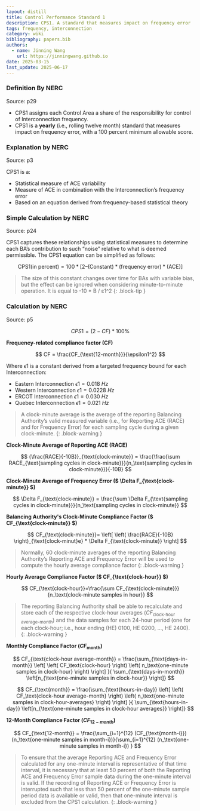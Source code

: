 ```yaml
---
layout: distill
title: Control Performance Standard 1
description: CPS1. A standard that measures impact on frequency error
tags: frequency, interconnection
category: wiki
bibliography: papers.bib
authors:
  - name: Jinning Wang
    url: https://jinningwang.github.io
date: 2025-03-15
last_update: 2025-06-17
---
```


### Definition By NERC

Source: <d-cite key="nerc2021balancing"></d-cite> p29

- CPS1 assigns each Control Area a share of the responsibility for control of Interconnection frequency.
- CPS1 is a **yearly** (i.e., rolling twelve month) standard that measures impact on frequency error, with a 100 percent minimum allowable score.

### Explanation by NERC

Source: <d-cite key="nerc2015bal001background"></d-cite> p3

CPS1 is a:

- Statistical measure of ACE variability
- Measure of ACE in combination with the Interconnection’s frequency error
- Based on an equation derived from frequency-based statistical theory

### Simple Calculation by NERC

Source: <d-cite key="nerc2021balancing"></d-cite> p24

CPS1 captures these relationships using statistical measures to determine each BA’s contribution to such “noise” relative to what is deemed permissible.
The CPS1 equation can be simplified as follows:

$$
\text{CPS1} (\text{in percent}) = 100 * \left[ 2 – (\text{Constant}) * (\text{frequency error}) * (\text{ACE}) \right]
$$

> The size of this constant changes over time for BAs with variable bias, but the effect can be ignored when considering minute-to-minute operation. It is equal to -10 \* B / ε1^2
> {: .block-tip }

### Calculation by NERC

Source: <d-cite key="nerc2015bal001"></d-cite> p5

$$
CPS1 = (2 - CF) * 100\%
$$

**Frequency-related compliance factor (CF)**

$$
CF = \frac{CF_{\text{12-month}}}{\epsilon1^2}
$$

Where $\epsilon1$ is a constant derived from a targeted frequency bound for each Interconnection:

- Eastern Interconnection $\epsilon1 = 0.018~Hz$
- Western Interconnection $\epsilon1 = 0.0228~Hz$
- ERCOT Interconnection $\epsilon1 = 0.030~Hz$
- Quebec Interconnection $\epsilon1 = 0.021~Hz$

<!-- prettier-ignore-start -->
> A clock-minute average is the average of the reporting Balancing Authority’s valid measured variable (i.e., for Reporting ACE (RACE) and for Frequency Error) for each sampling cycle during a given clock-minute.
{: .block-warning }
<!-- prettier-ignore-end -->

**Clock-Minute Average of Reporting ACE (RACE)**

$$
{\frac{RACE}{-10B}}_{\text{clock-minute}} = \frac{\frac{\sum RACE_{\text{sampling cycles in clock-minute}}}{n_\text{sampling cycles in clock-minute}}}{-10B}
$$

**Clock-Minute Average of Frequency Error ($ \Delta F\_{\text{clock-minute}} $)**

$$
\Delta F_{\text{clock-minute}} = \frac{\sum \Delta F_{\text{sampling cycles in clock-minute}}}{n_\text{sampling cycles in clock-minute}}
$$

**Balancing Authority's Clock-Minute Compliance Factor ($ CF\_{\text{clock-minute}} $)**

$$
CF_{\text{clock-minute}}= \left[ \left( \frac{RACE}{-10B} \right)_{\text{clock-minut}e} * \Delta F_{\text{clock-minute}} \right]
$$

<!-- prettier-ignore-start -->
> Normally, 60 clock-minute averages of the reporting Balancing Authority’s Reporting ACE and Frequency Error will be used to compute the hourly average compliance factor
{: .block-warning }
<!-- prettier-ignore-end -->

**Hourly Average Compliance Factor ($ CF\_{\text{clock-hour}} $)**

$$
CF_{\text{clock-hour}}=\frac{\sum CF_{\text{clock-minute}}}{n_\text{clock-minute samples in hour}}
$$

> The reporting Balancing Authority shall be able to recalculate and store each of the respective clock-hour averages ($CF_{\text{clock-hour average-month}}$) and the data samples for each 24-hour period (one for each clock-hour; i.e., hour ending (HE) 0100, HE 0200, ..., HE 2400).
{: .block-warning }

**Monthly Compliance Factor ($CF_{\text{month}}$)**

$$
CF_{\text{clock-hour average-month}} = \frac{\sum_{\text{days-in-month}} \left[ \left( CF_\text{clock-hour} \right) \left( n_\text{one-minute samples in clock-hour} \right) \right] }{
\sum_{\text{days-in-month}} \left[n_{\text{one-minute samples in clock-hour}} \right]}
$$

$$
CF_{\text{month}} = \frac{\sum_{\text{hours-in-day}} \left[ \left( CF_\text{clock-hour average-month} \right) \left( n_\text{one-minute samples in clock-hour-averages} \right) \right] }{
\sum_{\text{hours-in-day}} \left[n_{\text{one-minute samples in clock-hour averages}} \right]}
$$

**12-Month Compliance Factor ($CF_{12-month}$)**

$$
CF_{\text{12-month}} = \frac{\sum_{i=1}^{12} (CF_{\text{month-i}}) (n_\text{one-minute samples in month-i})}{\sum_{i=1}^{12} (n_\text{one-minute samples in month-i}) }
$$

<!-- prettier-ignore-start -->
> To ensure that the average Reporting ACE and Frequency Error calculated for any one-minute interval is representative of that time interval, it is necessary that at least 50 percent of both the Reporting ACE and Frequency Error sample data during the one-minute interval is valid.
> If the recording of Reporting ACE or Frequency Error is interrupted such that less than 50 percent of the one-minute sample period data is available or valid, then that one-minute interval is excluded from the CPS1 calculation.
{: .block-warning }
<!-- prettier-ignore-end -->
